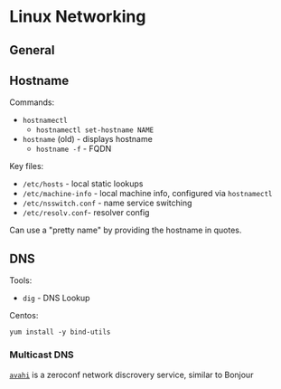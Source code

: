 # Linux Networking

## General



## Hostname

Commands:

* `hostnamectl`
  * `hostnamectl set-hostname NAME`
* `hostname` (old) - displays hostname
  * `hostname -f` - FQDN

Key files:

* `/etc/hosts` - local static lookups
* `/etc/machine-info` - local machine info, configured via `hostnamectl`
* `/etc/nsswitch.conf` - name service switching
* `/etc/resolv.conf`- resolver config

Can use a "pretty name" by providing the hostname in quotes.

## DNS

Tools:

* `dig` - DNS Lookup

Centos:

    yum install -y bind-utils

### Multicast DNS

[`avahi`](https://en.wikipedia.org/wiki/Avahi_%28software%29) is a zeroconf network discrovery service, similar to Bonjour
